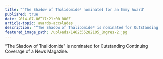 ```yaml
---
title: "“The Shadow of Thalidomide* nominated for an Emmy Award"
published: true
date: 2014-07-06T17:21:00.000Z
article-topic: awards-accolades
description: "“The Shadow of Thalidomide* is nominated for Outstanding Continuing Coverage of a News Magazine."
featured_image_path: /uploads/1462555282105_imgres-2.jpg
---
```


“The Shadow of Thalidomide" is nominated for Outstanding Continuing Coverage of a News Magazine.

